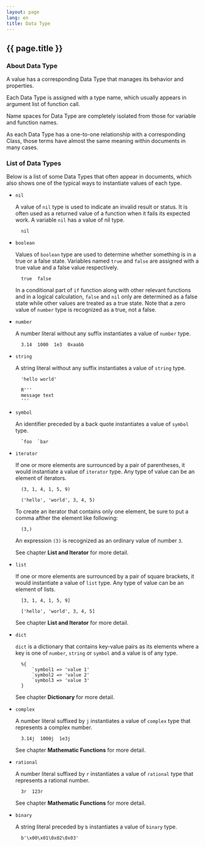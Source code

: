 ```yaml
---
layout: page
lang: en
title: Data Type
---
```


{{ page.title }}
----------------

### About Data Type

A value has a corresponding Data Type that manages its behavior and properties.

Each Data Type is assigned with a type name,
which usually appears in argument list of function call.

Name spaces for Data Type are completely isolated
from those for variable and function names.

As each Data Type has a one-to-one relationship with a corresponding Class,
those terms have almost the same meaning within documents in many cases.


### List of Data Types

Below is a list of some Data Types that often appear in documents,
which also shows one of the typical ways to instantiate values of each type.

* `nil`

  A value of `nil` type is used to indicate an invalid result or status.
  It is often used as a returned value of a function when it fails its expected work.
  A variable `nil` has a value of nil type.

        nil

* `boolean`

  Values of `boolean` type are used to determine
  whether something is in a true or a false state.
  Variables named `true` and `false` are assigned
  with a true value and a false value respectively.

        true  false

  In a conditional part of `if` function along with other relevant functions
  and in a logical calculation,
  `false` and `nil` only are determined as a false state
  while other values are treated as a true state.
  Note that a zero value of `number` type is recognized as a true, not a false.

* `number`

  A number literal without any suffix instantiates a value of `number` type.

        3.14  1000  1e3  0xaabb

* `string`

  A string literal without any suffix instantiates a value of `string` type.

        'hello world'
        
        R'''
        message text
        '''

* `symbol`

  An identifier preceded by a back quote instantiates a value of `symbol` type.

        `foo  `bar

* `iterator`

  If one or more elements are surrounced by a pair of parentheses,
  it would instantiate a value of `iterator` type.
  Any type of value can be an element of iterators.

        (3, 1, 4, 1, 5, 9)
        
        ('hello', 'world', 3, 4, 5)

  To create an iterator that contains only one element,
  be sure to put a comma afther the element like following:

        (3,)

  An expression `(3)` is recognized as an ordinary value of number `3`.

  See chapter **List and Iterator** for more detail.

* `list`

  If one or more elements are surrounced by a pair of square brackets,
  it would instantiate a value of `list` type.
  Any type of value can be an element of lists.

        [3, 1, 4, 1, 5, 9]
        
        ['hello', 'world', 3, 4, 5]

  See chapter **List and Iterator** for more detail.

* `dict`

  `dict` is a dictionary that contains key-value pairs as its elements
  where a key is one of `number`, `string` or `symbol` and a value is of any type.

        %{
            `symbol1 => 'value 1'
            `symbol2 => 'value 2'
            `symbol3 => 'value 3'
        }

  See chapter **Dictionary** for more detail.

* `complex`

  A number literal suffixed by `j` instantiates a value of `complex` type
  that represents a complex number.

        3.14j  1000j  1e3j

  See chapter **Mathematic Functions** for more detail.

* `rational`

  A number literal suffixed by `r` instantiates a value of `rational` type
  that represents a rational number.

        3r  123r

  See chapter **Mathematic Functions** for more detail.

* `binary`

  A string literal preceded by `b` instantiates a value of `binary` type.
  
        b'\x00\x01\0x02\0x03'
